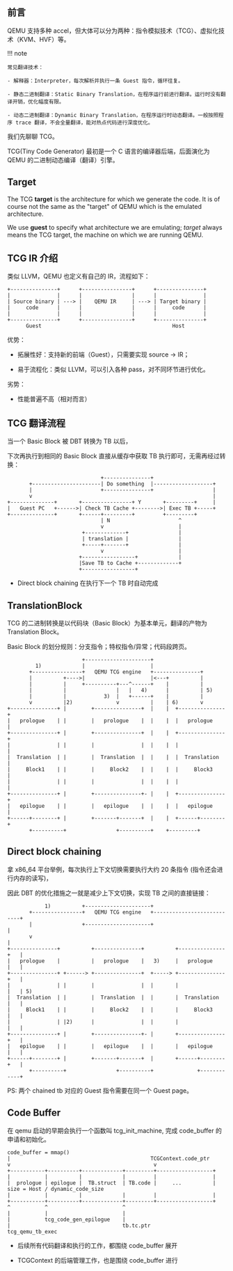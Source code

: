 ## 前言

QEMU 支持多种 accel，但大体可以分为两种：指令模拟技术（TCG）、虚拟化技术（KVM、HVF）等。

!!! note

    常见翻译技术：

    - 解释器：Interpreter，每次解析并执行一条 Guest 指令，循环往复。

    - 静态二进制翻译：Static Binary Translation，在程序运行前进行翻译。运行时没有翻译开销，优化幅度有限。

    - 动态二进制翻译：Dynamic Binary Translation，在程序运行时动态翻译。一般按照程序 trace 翻译，不会全量翻译，能对热点代码进行深度优化。

我们先聊聊 TCG。

TCG(Tiny Code Generator) 最初是一个 C 语言的编译器后端，后面演化为 QEMU 的二进制动态编译（翻译）引擎。

## Target

The TCG **target** is the architecture for which we generate the code.
It is of course not the same as the "target" of QEMU which is the
emulated architecture.

We use **guest** to specify what architecture we are
emulating; *target* always means the TCG target, the machine on which
we are running QEMU.


## TCG IR 介绍

类似 LLVM，QEMU 也定义有自己的 IR，流程如下：

```
+---------------+      +----------------+      +---------------+
|               |      |                |      |               |
| Source binary | ---> |    QEMU IR     | ---> | Target binary |
|     code      |      |                |      |     code      |
|               |      |                |      |               |
+---------------+      +----------------+      +---------------+
      Guest                                          Host       
```

优势：

- 拓展性好：支持新的前端（Guest），只需要实现 source -> IR；

- 易于流程化：类似 LLVM，可以引入各种 pass，对不同环节进行优化。

劣势：

- 性能普遍不高（相对而言）

## TCG 翻译流程

当一个 Basic Block 被 DBT 转换为 TB 以后，

下次再执行到相同的 Basic Block 直接从缓存中获取 TB 执行即可，无需再经过转换：

```
                              +---------------+                    
       +----------------------| Do something  |-------------------+
       |                      +---------------+                   |
       v                                                          |
+--------------+       +----------------+ Y       +---------+     |
|   Guest PC   +------>| Check TB Cache +-------->| Exec TB +-----+
+--------------+       +------+---------+         +---------+      
                              | N                      ^           
                              v                        |           
                        +-------------+                |           
                        | translation |                |           
                        +-----+-------+                |           
                              v                        |           
                       +-----------------+             |           
                       |Save TB to Cache +-------------+           
                       +-----------------+                         
```

- Direct block chaining 在执行下一个 TB 时自动完成

## TranslationBlock

TCG 的二进制转换是以代码块（Basic Block）为基本单元，翻译的产物为 Translation Block。

Basic Block 的划分规则：分支指令；特权指令/异常；代码段跨页。

```
                        +---------------------+                                     
         1)             |                     |                                     
       +----------------+   QEMU TCG engine   +---------------+                     
       |          +---->|                     |<---+          |                     
       |          |     +----------+---^------+    |          |                     
       |          |                |   |   4)      |          | 5)                  
       |          |            3)  |   +------+    |          |                     
       v          |2)              v          |    | 6)       v                     
+---------------+ |        +---------------+  |    |  +---------------+             
|   prologue    | |        |   prologue    |  |    |  |   prologue    |             
+---------------+ |        +---------------+  |    |  +---------------+             
|               | |        |               |  |    |  |               |             
|  Translation  | |        |  Translation  |  |    |  |  Translation  |             
|     Block1    | |        |     Block2    |  |    |  |     Block3    |             
|               | |        |               |  |    |  |               |             
+---------------+ |        +---------------+- |    |  +---------------+             
|   epilogue    | |        |   epilogue    |  |    |  |   epilogue    |             
+------+--------+ |        +-------+-------+  |    |  +------+--------+             
       +----------+                +----------+    +---------+                      
```

## Direct block chaining

拿 x86_64 平台举例，每次执行上下文切换需要执行大约 20 条指令 (指令还会进行内存的读写)，

因此 DBT 的优化措施之一就是减少上下文切换，实现 TB 之间的直接链接：

```
            1)          +---------------------+                                 
       +----------------+   QEMU TCG engine   +---------------------------+     
       |                +---------------------+                           |     
       v                                                                  |     
+---------------+          +---------------+          +---------------+   |     
|   prologue    |          |   prologue    |   3)     |   prologue    |   |     
+---------------+ +------> +---------------+  +-----> +---------------+   |     
|               | |        |               |  |       |               |   | 5)  
|  Translation  | |        |  Translation  |  |       |  Translation  |   |     
|     Block1    | |        |     Block2    |  |       |     Block3    |   |     
|               | |2)      |               |  |       |               |   |     
+---------------+ |        +---------------+- |       +---------------+   |     
|   epilogue    | |        |   epilogue    |  |       |   epilogue    |   |     
+------+--------+ |        +-------+-------+  |       +------+--------+   |     
       +----------+                +----------+              +------------+     
```

PS: 两个 chained tb 对应的 Guest 指令需要在同一个 Guest page。

## Code Buffer

在 qemu 启动的早期会执行一个函数叫 tcg_init_machine, 完成 code_buffer 的申请和初始化。

```
code_buffer = mmap()                                               
|                                             TCGContext.code_ptr  
v                                              v                   
+-----------+----------+-------------+---------+------------------+
|           |          |             |         |                  |
|  prologue | epilogue |  TB.struct  | TB.code |     ...          | size = Host / dynamic_code_size
|           |          |             |         |                  |
+-----------+----------+-------------+---------+------------------+
^           ^                        ^                             
|           |                        |                             
|           tcg_code_gen_epilogue    |                             
|                                    tb.tc.ptr                     
tcg_qemu_tb_exec                                                   
```

- 后续所有代码翻译和执行的工作，都围绕 code_buffer 展开

- TCGContext 的后端管理工作，也是围绕 code_buffer 进行
